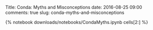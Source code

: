 Title: Conda: Myths and Misconceptions
date: 2016-08-25 09:00
comments: true
slug: conda-myths-and-misconceptions

{% notebook downloads/notebooks/CondaMyths.ipynb cells[2:] %}